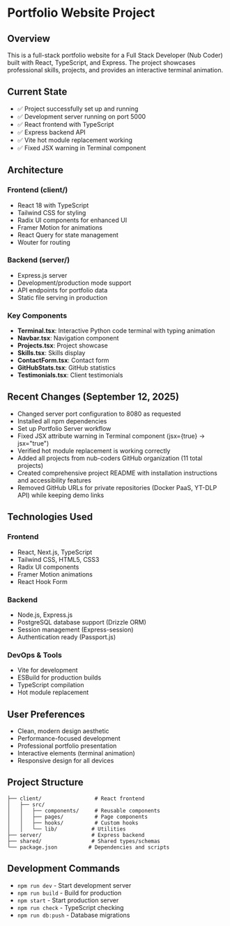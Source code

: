 # Portfolio Website Project

## Overview
This is a full-stack portfolio website for a Full Stack Developer (Nub Coder) built with React, TypeScript, and Express. The project showcases professional skills, projects, and provides an interactive terminal animation.

## Current State
- ✅ Project successfully set up and running
- ✅ Development server running on port 5000
- ✅ React frontend with TypeScript
- ✅ Express backend API
- ✅ Vite hot module replacement working
- ✅ Fixed JSX warning in Terminal component

## Architecture
### Frontend (client/)
- React 18 with TypeScript
- Tailwind CSS for styling
- Radix UI components for enhanced UI
- Framer Motion for animations
- React Query for state management
- Wouter for routing

### Backend (server/)
- Express.js server
- Development/production mode support
- API endpoints for portfolio data
- Static file serving in production

### Key Components
- **Terminal.tsx**: Interactive Python code terminal with typing animation
- **Navbar.tsx**: Navigation component
- **Projects.tsx**: Project showcase
- **Skills.tsx**: Skills display
- **ContactForm.tsx**: Contact form
- **GitHubStats.tsx**: GitHub statistics
- **Testimonials.tsx**: Client testimonials

## Recent Changes (September 12, 2025)
- Changed server port configuration to 8080 as requested
- Installed all npm dependencies
- Set up Portfolio Server workflow
- Fixed JSX attribute warning in Terminal component (jsx={true} → jsx="true")
- Verified hot module replacement is working correctly
- Added all projects from nub-coders GitHub organization (11 total projects)
- Created comprehensive project README with installation instructions and accessibility features
- Removed GitHub URLs for private repositories (Docker PaaS, YT-DLP API) while keeping demo links

## Technologies Used
### Frontend
- React, Next.js, TypeScript
- Tailwind CSS, HTML5, CSS3
- Radix UI components
- Framer Motion animations
- React Hook Form

### Backend
- Node.js, Express.js
- PostgreSQL database support (Drizzle ORM)
- Session management (Express-session)
- Authentication ready (Passport.js)

### DevOps & Tools
- Vite for development
- ESBuild for production builds
- TypeScript compilation
- Hot module replacement

## User Preferences
- Clean, modern design aesthetic
- Performance-focused development
- Professional portfolio presentation
- Interactive elements (terminal animation)
- Responsive design for all devices

## Project Structure
```
├── client/                 # React frontend
│   ├── src/
│   │   ├── components/     # Reusable components
│   │   ├── pages/          # Page components
│   │   ├── hooks/          # Custom hooks
│   │   └── lib/           # Utilities
├── server/                # Express backend
├── shared/                # Shared types/schemas
└── package.json          # Dependencies and scripts
```

## Development Commands
- `npm run dev` - Start development server
- `npm run build` - Build for production
- `npm start` - Start production server
- `npm run check` - TypeScript checking
- `npm run db:push` - Database migrations